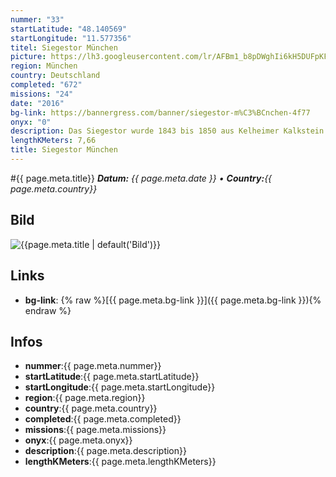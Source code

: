 ```yaml
---
nummer: "33"
startLatitude: "48.140569"
startLongitude: "11.577356"
titel: Siegestor München
picture: https://lh3.googleusercontent.com/lr/AFBm1_b8pDWghIi6kH5DUFpKFMwFBGJwCqLM5-hnH9e18qlH-etDavKt-URwO61WRBSFo60PPNwhyR6TPv2ICELuFhBI1zcp-auWOucHyJBiiCmTfxksekW5Hnkf5a5ApFlz0DK8rf7ncbZt9ma7IMH9Zs7fy9vGGO_kzHtc4s_M830IEnUGt0OCR8XTufpe8v2tFdg2-dlV2wdpr4P59c9O5QIZZy5XoSJvXp3JIDZm5D-SxxG6wVyb1TTnCjpv_zbujvQ0GZgjkuuBKvorBnsRWIpsbRmM1E2wFzTOIWt8kXjL_kILw-AqFtFi5-aNPC8vvTCToyQivC1AMNdhagNti_0k7MQ8Pls_7XQ-ZTNbv-3o7VtLNj6BE12f53aqrmTtLdOR9zbuVBt_fANG1snLPyW2sylIGMZry2mSfpYTk_9q3weLod8Ipx7hSy0Zqf3PHLWbLyDml_mBJ4p8L1X4GloLyiCl_ZNARgkn_MJIRdNg9vK5FhsvBSQwPj4hXQz0wg2cpsTV1wIKlmXlNlR6voUfwycebQcLPo3ZRHPNT8h-h0z6pudxsha420lIG-7UNmKvh2Tf1ZJvaH9Qqb8mGK63LoP5fLcGQeBJQ7O9bFbqsYjqfdvS2Pr_X3zqKboia-XNm5Kv6PfPYgYZgaGk-cToa2XshiM0NqoU8r038mYXvWjSul8o2VE6F897CsnUSTdvhHfAuGj1qWDPekcJgbQXC6zw2zdmohPvl7A72xX49ZrD269yjuNjkd64c7vnSec4dtnv0lRh0guKXk-ztS2WhCLrSVqEA3FjJegFxeah96Yj6i7nn3hh-0JmKIxZLUoeZJXxI3p-nSB-m9j4h4rObYgLatoophXa
region: München
country: Deutschland
completed: "672"
missions: "24"
date: "2016"
bg-link: https://bannergress.com/banner/siegestor-m%C3%BCnchen-4f77
onyx: "0"
description: Das Siegestor wurde 1843 bis 1850 aus Kelheimer Kalkstein errichtet. Am 15. Oktober 1850 übergab König Maximilian II. im Namen seines abgedankten Vaters das Siegestor an die Stadt München.
lengthKMeters: 7,66
title: Siegestor München
---
```


#{{ page.meta.title}}
_**Datum:** {{ page.meta.date }} • **Country:**{{ page.meta.country}}_

## Bild
![{{page.meta.title | default('Bild')}}]({{page.meta.picture}})

## Links
- **bg-link**: {% raw %}[{{ page.meta.bg-link }}]({{ page.meta.bg-link }}){% endraw %}

## Infos
- **nummer**:{{ page.meta.nummer}}
- **startLatitude**:{{ page.meta.startLatitude}}
- **startLongitude**:{{ page.meta.startLongitude}}
- **region**:{{ page.meta.region}}
- **country**:{{ page.meta.country}}
- **completed**:{{ page.meta.completed}}
- **missions**:{{ page.meta.missions}}
- **onyx**:{{ page.meta.onyx}}
- **description**:{{ page.meta.description}}
- **lengthKMeters**:{{ page.meta.lengthKMeters}}

